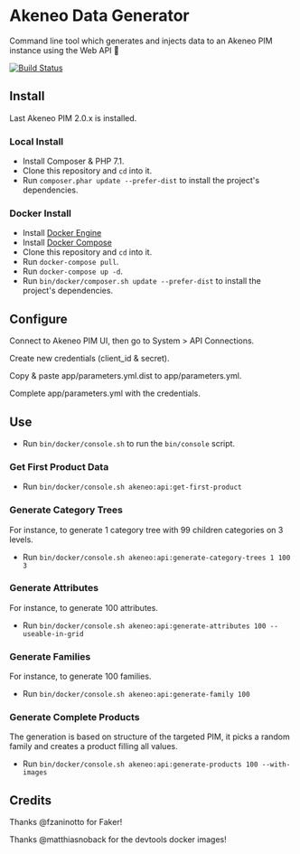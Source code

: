 # Akeneo Data Generator

Command line tool which generates and injects data to an Akeneo PIM instance using the Web API :rocket:

[![Build Status](https://travis-ci.org/nidup/akeneo-data-generator.png)](https://travis-ci.org/nidup/akeneo-data-generator)

## Install

Last Akeneo PIM 2.0.x is installed.

### Local Install

- Install Composer & PHP 7.1.
- Clone this repository and `cd` into it.
- Run `composer.phar update --prefer-dist` to install the project's dependencies.

### Docker Install

- Install [Docker Engine](https://docs.docker.com/engine/installation/)
- Install [Docker Compose](https://docs.docker.com/compose/install/)
- Clone this repository and `cd` into it.
- Run `docker-compose pull`.
- Run `docker-compose up -d`.
- Run `bin/docker/composer.sh update --prefer-dist` to install the project's dependencies.

## Configure

Connect to Akeneo PIM UI, then go to System > API Connections.

Create new credentials (client_id & secret).

Copy & paste app/parameters.yml.dist to app/parameters.yml.

Complete app/parameters.yml with the credentials.

## Use

- Run `bin/docker/console.sh` to run the `bin/console` script.

### Get First Product Data

- Run `bin/docker/console.sh akeneo:api:get-first-product`

### Generate Category Trees

For instance, to generate 1 category tree with 99 children categories on 3 levels.

- Run `bin/docker/console.sh akeneo:api:generate-category-trees 1 100 3`

### Generate Attributes

For instance, to generate 100 attributes.

- Run `bin/docker/console.sh akeneo:api:generate-attributes 100 --useable-in-grid`

### Generate Families

For instance, to generate 100 families.

- Run `bin/docker/console.sh akeneo:api:generate-family 100`

### Generate Complete Products

The generation is based on structure of the targeted PIM, it picks a random family and creates a product filling all values.

- Run `bin/docker/console.sh akeneo:api:generate-products 100 --with-images`

## Credits

Thanks @fzaninotto for Faker!

Thanks @matthiasnoback for the devtools docker images!